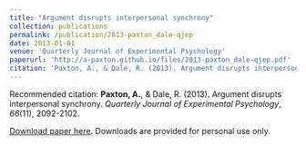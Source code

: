 ```yaml
---
title: "Argument disrupts interpersonal synchrony"
collection: publications
permalink: /publication/2013-paxton_dale-qjep
date: 2013-01-01
venue: 'Quarterly Journal of Experimental Psychology'
paperurl: 'http://a-paxton.github.io/files/2013-paxton_dale-qjep.pdf'
citation: 'Paxton, A., & Dale, R. (2013). Argument disrupts interpersonal synchrony. <i>Quarterly Journal of Experimental Psychology</i>, <i>66</i>(11), 2092-2102.'
---
```

Recommended citation: <b>Paxton, A.</b>, & Dale, R. (2013). Argument disrupts interpersonal synchrony. <i>Quarterly Journal of Experimental Psychology</i>, <i>66</i>(11), 2092-2102.

[Download paper here](http://a-paxton.github.io/files/2013-paxton_dale-qjep.pdf). Downloads are provided for personal use only.
